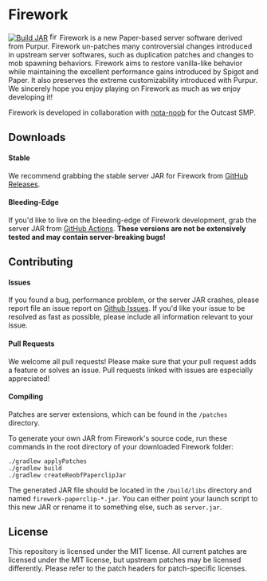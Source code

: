 # Firework
[![Build JAR](https://github.com/superJK92iscool/superJK92-Custom/actions/workflows/build.yml/badge.svg?branch=1.18.2)](https://github.com/superJK92iscool/superJK92-Custom/actions/workflows/build.yml)
<img src="https://static.wikia.nocookie.net/minecraft_gamepedia/images/f/fd/Firework_Rocket_JE2_BE2.png" alt="firework_rocket" width="16"/> Firework is a new Paper-based server software derived from Purpur. Firework un-patches many controversial changes introduced in upstream server softwares, such as duplication patches and changes to mob spawning behaviors. Firework aims to restore vanilla-like behavior while maintaining the excellent performance gains introduced by Spigot and Paper. It also preserves the extreme customizability introduced with Purpur. We sincerely hope you enjoy playing on Firework as much as we enjoy developing it!

Firework is developed in collaboration with [nota-noob](https://github.com/nota-noob) for the Outcast SMP.

## Downloads
#### Stable
We recommend grabbing the stable server JAR for Firework from [GitHub Releases](https://github.com/squishycat92/Firework/releases).
#### Bleeding-Edge
If you'd like to live on the bleeding-edge of Firework development, grab the server JAR from [GitHub Actions](https://github.com/squishycat92/Firework/actions). **These versions are not be extensively tested and may contain server-breaking bugs!**

## Contributing
#### Issues
If you found a bug, performance problem, or the server JAR crashes, please report file an issue report on [Github Issues](https://github.com/squishycat92/Firework/issues). If you'd like your issue to be resolved as fast as possible, please include all information relevant to your issue.

#### Pull Requests
We welcome all pull requests! Please make sure that your pull request adds a feature or solves an issue. Pull requests linked with issues are especially appreciated!

#### Compiling
Patches are server extensions, which can be found in the `/patches` directory.

To generate your own JAR from Firework's source code, run these commands in the root directory of your downloaded Firework folder:
```
./gradlew applyPatches
./gradlew build
./gradlew createReobfPaperclipJar
```
The generated JAR file should be located in the `/build/libs` directory and named `firework-paperclip-*.jar`. You can either point your launch script to this new JAR or rename it to something else, such as `server.jar`.

## License
This repository is licensed under the MIT license. All current patches are licensed under the MIT license, but upstream patches may be licensed differently. Please refer to the patch headers for patch-specific licenses.
